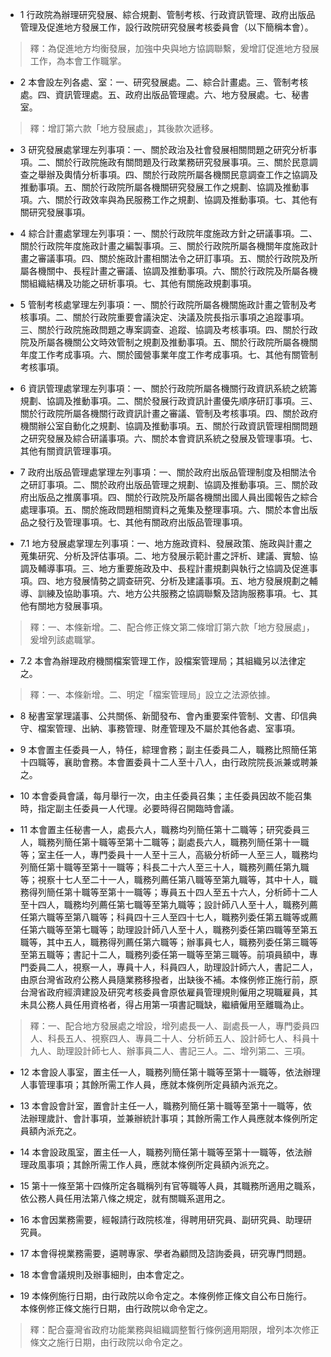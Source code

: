 * 1 行政院為辦理研究發展、綜合規劃、管制考核、行政資訊管理、政府出版品管理及促進地方發展工作，設行政院研究發展考核委員會（以下簡稱本會）。

> 釋：為促進地方均衡發展，加強中央與地方協調聯繫，爰增訂促進地方發展工作，為本會工作職掌。

* 2 本會設左列各處、室：一、研究發展處。二、綜合計畫處。三、管制考核處。四、資訊管理處。五、政府出版品管理處。六、地方發展處。七、秘書室。

> 釋：增訂第六款「地方發展處」，其後款次遞移。

* 3 研究發展處掌理左列事項：一、關於政治及社會發展相關問題之研究分析事項。二、關於行政院施政有關問題及行政業務研究發展事項。三、關於民意調查之舉辦及輿情分析事項。四、關於行政院所屬各機關民意調查工作之協調及推動事項。五、關於行政院所屬各機關研究發展工作之規劃、協調及推動事項。六、關於行政效率與為民服務工作之規劃、協調及推動事項。七、其他有關研究發展事項。

* 4 綜合計畫處掌理左列事項：一、關於行政院年度施政方針之研議事項。二、關於行政院年度施政計畫之編製事項。三、關於行政院所屬各機關年度施政計畫之審議事項。四、關於施政計畫相關法令之研訂事項。五、關於行政院及所屬各機關中、長程計畫之審議、協調及推動事項。六、關於行政院及所屬各機關組織結構及功能之研析事項。七、其他有關施政規劃事項。

* 5 管制考核處掌理左列事項：一、關於行政院所屬各機關施政計畫之管制及考核事項。二、關於行政院重要會議決定、決議及院長指示事項之追蹤事項。三、關於行政院施政問題之專案調查、追蹤、協調及考核事項。四、關於行政院及所屬各機關公文時效管制之規劃及推動事項。五、關於行政院所屬各機關年度工作考成事項。六、關於國營事業年度工作考成事項。七、其他有關管制考核事項。

* 6 資訊管理處掌理左列事項：一、關於行政院所屬各機關行政資訊系統之統籌規劃、協調及推動事項。二、關於發展行政資訊計畫優先順序研訂事項。三、關於行政院所屬各機關行政資訊計畫之審議、管制及考核事項。四、關於政府機關辦公室自動化之規劃、協調及推動事項。五、關於行政資訊管理相關問題之研究發展及綜合研議事項。六、關於本會資訊系統之發展及管理事項。七、其他有關資訊管理事項。

* 7 政府出版品管理處掌理左列事項：一、關於政府出版品管理制度及相關法令之研訂事項。二、關於政府出版品管理之規劃、協調及推動事項。三、關於政府出版品之推廣事項。四、關於行政院及所屬各機關出國人員出國報告之綜合處理事項。五、關於施政問題相關資料之蒐集及整理事項。六、關於本會出版品之發行及管理事項。七、其他有關政府出版品管理事項。

* 7.1 地方發展處掌理左列事項：一、地方施政資料、發展政策、施政與計畫之蒐集研究、分析及評估事項。二、地方發展示範計畫之評析、建議、實驗、協調及輔導事項。三、地方重要施政及中、長程計畫規劃與執行之協調及促進事項。四、地方發展情勢之調查研究、分析及建議事項。五、地方發展規劃之輔導、訓練及協助事項。六、地方公共服務之協調聯繫及諮詢服務事項。七、其他有關地方發展事項。

> 釋：一、本條新增。二、配合修正條文第二條增訂第六款「地方發展處」，爰增列該處職掌。

* 7.2 本會為辦理政府機關檔案管理工作，設檔案管理局；其組織另以法律定之。

> 釋：一、本條新增。二、明定「檔案管理局」設立之法源依據。

* 8 秘書室掌理議事、公共關係、新聞發布、會內重要案件管制、文書、印信典守、檔案管理、出納、事務管理、財產管理及不屬於其他各處、室事項。

* 9 本會置主任委員一人，特任，綜理會務；副主任委員二人，職務比照簡任第十四職等，襄助會務。本會置委員十二人至十八人，由行政院院長派兼或聘兼之。

* 10 本會委員會議，每月舉行一次，由主任委員召集；主任委員因故不能召集時，指定副主任委員一人代理。必要時得召開臨時會議。

* 11 本會置主任秘書一人，處長六人，職務均列簡任第十二職等；研究委員三人，職務列簡任第十職等至第十二職等；副處長六人，職務列簡任第十一職等；室主任一人，專門委員十一人至十三人，高級分析師一人至三人，職務均列簡任第十職等至第十一職等；科長二十六人至三十人，職務列薦任第九職等；視察十七人至二十一人，職務列薦任第八職等至第九職等，其中十人，職務得列簡任第十職等至第十一職等；專員五十四人至五十六人，分析師十二人至十四人，職務均列薦任第七職等至第九職等；設計師八人至十人，職務列薦任第六職等至第八職等；科員四十三人至四十七人，職務列委任第五職等或薦任第六職等至第七職等；助理設計師八人至十人，職務列委任第四職等至第五職等，其中五人，職務得列薦任第六職等；辦事員七人，職務列委任第三職等至第五職等；書記十二人，職務列委任第一職等至第三職等。前項員額中，專門委員二人，視察一人，專員十人，科員四人，助理設計師六人，書記二人，由原台灣省政府公務人員隨業務移撥者，出缺後不補。本條例修正施行前，原台灣省政府經濟建設及研究考核委員會原依雇員管理規則僱用之現職雇員，其未具公務人員任用資格者，得占用第一項書記職缺，繼續僱用至離職為止。

> 釋：一、配合地方發展處之增設，增列處長一人、副處長一人，專門委員四人、科長五人、視察四人、專員二十人、分析師五人、設計師七人、科員十九人、助理設計師七人、辦事員二人、書記三人。二、增列第二、三項。

* 12 本會設人事室，置主任一人，職務列簡任第十職等至第十一職等，依法辦理人事管理事項；其餘所需工作人員，應就本條例所定員額內派充之。

* 13 本會設會計室，置會計主任一人，職務列簡任第十職等至第十一職等，依法辦理歲計、會計事項，並兼辦統計事項；其餘所需工作人員應就本條例所定員額內派充之。

* 14 本會設政風室，置主任一人，職務列簡任第十職等至第十一職等，依法辦理政風事項；其餘所需工作人員，應就本條例所定員額內派充之。

* 15 第十一條至第十四條所定各職稱列有官等職等人員，其職務所適用之職系，依公務人員任用法第八條之規定，就有關職系選用之。

* 16 本會因業務需要，經報請行政院核准，得聘用研究員、副研究員、助理研究員。

* 17 本會得視業務需要，遴聘專家、學者為顧問及諮詢委員，研究專門問題。

* 18 本會會議規則及辦事細則，由本會定之。

* 19 本條例施行日期，由行政院以命令定之。本條例修正條文自公布日施行。本條例修正條文施行日期，由行政院以命令定之。

> 釋：配合臺灣省政府功能業務與組織調整暫行條例適用期限，增列本次修正條文之施行日期，由行政院以命令定之。

